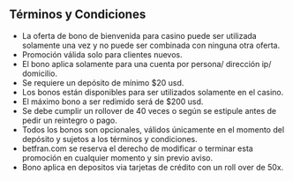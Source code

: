 ## Términos y Condiciones

- La oferta de bono de bienvenida para casino puede ser utilizada solamente una vez y no puede ser combinada con ninguna otra oferta.
- Promoción válida solo para clientes nuevos.
- El bono aplica solamente para una cuenta por persona/ dirección ip/ domicilio.
- Se requiere un depósito de mínimo $20 usd.
- Los bonos están disponibles para ser utilizados solamente en el casino.
- El máximo bono a ser redimido será de $200 usd.
- Se debe cumplir un rollover de 40 veces o según se estipule antes de pedir un reintegro o pago.
- Todos los bonos son opcionales, válidos únicamente en el momento del depósito y sujetos a los términos y condiciones.
- betfran.com se reserva el derecho de modificar o terminar esta promoción en cualquier momento y sin previo aviso.
- Bono aplica en depositos via tarjetas de crédito con un roll over de 50x.